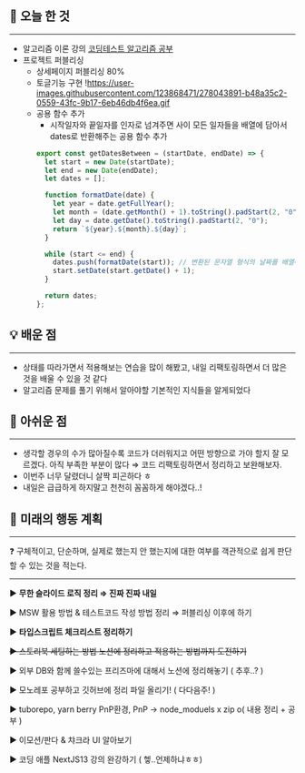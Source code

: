 ## 🚩 오늘 한 것

---

- 알고리즘 이론 강의
  [코딩테스트 알고리즘 공부](https://www.notion.so/56f36e4825fe4553ab7586974a419f3b?pvs=21)
- 프로젝트 퍼블리싱
  - 상세페이지 퍼블리싱 80%
  - 토글기능 구현
    !https://user-images.githubusercontent.com/123868471/278043891-b48a35c2-0559-43fc-9b17-6eb46db4f6ea.gif
  - 공용 함수 추가
    - 시작일자와 끝일자를 인자로 넘겨주면 사이 모든 일자들을 배열에 담아서 dates로 반환해주는 공용 함수 추가
    ```jsx
    export const getDatesBetween = (startDate, endDate) => {
      let start = new Date(startDate);
      let end = new Date(endDate);
      let dates = [];

      function formatDate(date) {
        let year = date.getFullYear();
        let month = (date.getMonth() + 1).toString().padStart(2, "0"); // 월은 0에서 시작하기 때문에 1을 더해줍니다.
        let day = date.getDate().toString().padStart(2, "0");
        return `${year}.${month}.${day}`;
      }

      while (start <= end) {
        dates.push(formatDate(start)); // 변환된 문자열 형식의 날짜를 배열에 추가합니다.
        start.setDate(start.getDate() + 1);
      }

      return dates;
    };
    ```

## 💡 배운 점

---

- 상태를 따라가면서 적용해보는 연습을 많이 해봤고, 내일 리팩토링하면서 더 많은 것을 배울 수 있을 것 같다
- 알고리즘 문제를 풀기 위해서 알아야할 기본적인 지식들을 알게되었다

## 🥹 아쉬운 점

---

- 생각할 경우의 수가 많아질수록 코드가 더러워지고 어떤 방향으로 가야 할지 잘 모르겠다. 아직 부족한 부분이 많다
  ⇒ 코드 리팩토링하면서 정리하고 보완해보자.
- 이번주 너무 달렸더니 살짝 피곤하다 ㅎ
- 내일은 급급하게 하지말고 천천히 꼼꼼하게 해야겠다..!

## 📝 미래의 행동 계획

---

<aside>
❓ 구체적이고, 단순하며, 실제로 했는지 안 했는지에 대한 여부를 객관적으로 쉽게 판단할 수 있는 것을 적는다.

</aside>

---

► **무한 슬라이드 로직 정리 ⇒ 진짜 진짜 내일**

► MSW 활용 방법 & 테스트코드 작성 방법 정리 ⇒ 퍼블리싱 이후에 하기

► **타입스크립트 체크리스트 정리하기**

~~► 스토리북 세팅하는 방법 노션에 정리하고 적용하는 방법까지 도전하기~~

► 외부 DB와 함께 쓸수있는 프리즈마에 대해서 노션에 정리해놓기 ( 추후..? )

► 모노레포 공부하고 깃허브에 정리 파일 올리기! ( 다다음주! )

► tuborepo, yarn berry PnP환경, PnP -> node_moduels x zip o( 내용 정리 + 공부 )

► 이모션/판다 & 챠크라 UI 알아보기

► 코딩 애플 NextJS13 강의 완강하기 ( 헿..언제하냐ㅎㅎ)
